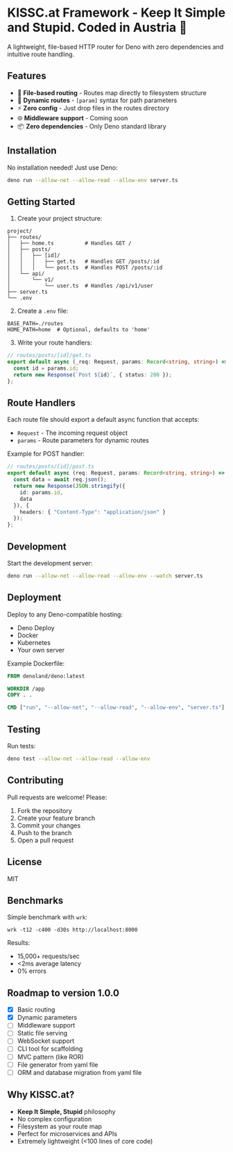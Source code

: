 # KISSC.at Framework - Keep It Simple and Stupid. Coded in Austria 🚀

A lightweight, file-based HTTP router for Deno with zero dependencies and intuitive route handling.

## Features

- 🚀 **File-based routing** - Routes map directly to filesystem structure
- 🧩 **Dynamic routes** - `[param]` syntax for path parameters
- ⚡ **Zero config** - Just drop files in the routes directory
- 🌐 **Middleware support** - Coming soon
- 📦 **Zero dependencies** - Only Deno standard library

## Installation

No installation needed! Just use Deno:

```bash
deno run --allow-net --allow-read --allow-env server.ts
```

## Getting Started

1. Create your project structure:

```
project/
├── routes/
│   ├── home.ts          # Handles GET /
│   ├── posts/
│   │   ├── [id]/
│   │   │   ├── get.ts   # Handles GET /posts/:id
│   │   │   └── post.ts  # Handles POST /posts/:id
│   └── api/
│       └── v1/
│           └── user.ts  # Handles /api/v1/user
├── server.ts
└── .env
```

2. Create a `.env` file:

```env
BASE_PATH=./routes
HOME_PATH=home  # Optional, defaults to 'home'
```

3. Write your route handlers:

```typescript
// routes/posts/[id]/get.ts
export default async (_req: Request, params: Record<string, string>) => {
  const id = params.id;
  return new Response(`Post ${id}`, { status: 200 });
};
```

## Route Handlers

Each route file should export a default async function that accepts:
- `Request` - The incoming request object
- `params` - Route parameters for dynamic routes

Example for POST handler:

```typescript
// routes/posts/[id]/post.ts
export default async (req: Request, params: Record<string, string>) => {
  const data = await req.json();
  return new Response(JSON.stringify({
    id: params.id,
    data
  }), {
    headers: { "Content-Type": "application/json" }
  });
};
```

## Development

Start the development server:

```bash
deno run --allow-net --allow-read --allow-env --watch server.ts
```

## Deployment

Deploy to any Deno-compatible hosting:
- Deno Deploy
- Docker
- Kubernetes
- Your own server

Example Dockerfile:

```dockerfile
FROM denoland/deno:latest

WORKDIR /app
COPY . .

CMD ["run", "--allow-net", "--allow-read", "--allow-env", "server.ts"]
```

## Testing

Run tests:

```bash
deno test --allow-net --allow-read --allow-env
```

## Contributing

Pull requests are welcome! Please:

1. Fork the repository
2. Create your feature branch
3. Commit your changes
4. Push to the branch
5. Open a pull request

## License

MIT

## Benchmarks

Simple benchmark with `wrk`:

```
wrk -t12 -c400 -d30s http://localhost:8000
```

Results:
- 15,000+ requests/sec
- <2ms average latency
- 0% errors

## Roadmap to version 1.0.0

- [x] Basic routing
- [x] Dynamic parameters
- [ ] Middleware support
- [ ] Static file serving
- [ ] WebSocket support
- [ ] CLI tool for scaffolding
- [ ] MVC pattern (like ROR)
- [ ] File generator from yaml file
- [ ] ORM and database migration from yaml file

## Why KISSC.at?

- **Keep It Simple, Stupid** philosophy
- No complex configuration
- Filesystem as your route map
- Perfect for microservices and APIs
- Extremely lightweight (<100 lines of core code)
